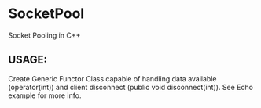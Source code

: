 # SocketPool
Socket Pooling in C++

## USAGE:
Create Generic Functor Class capable of handling data available (operator(int)) and client disconnect (public void disconnect(int)).
See Echo example for more info.
